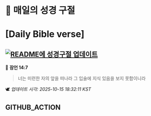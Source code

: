 # 🙏 매일의 성경 구절
# [Daily Bible verse]
## [![README에 성경구절 업데이트](https://github.com/DONGSUKA/first_test/actions/workflows/update-readme-bible.yml/badge.svg)](https://github.com/DONGSUKA/first_test/actions/workflows/update-readme-bible.yml)
<!-- START_BIBLE_VERSE -->
📖 **잠언 14:7**
> 너는 미련한 자의 앞을 떠나라 그 입술에 지식 있음을 보지 못함이니라

🕊️ _업데이트 시각: 2025-10-15 18:32:11 KST_
  <!-- END_BIBLE_VERSE -->
## GITHUB_ACTION
